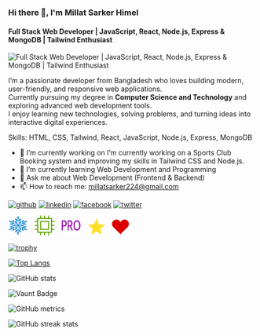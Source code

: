 ### Hi there 👋, I'm Millat Sarker Himel
#### Full Stack Web Developer | JavaScript, React, Node.js, Express & MongoDB | Tailwind Enthusiast
![Full Stack Web Developer | JavaScript, React, Node.js, Express & MongoDB | Tailwind Enthusiast](https://i.ibb.co.com/vxHn5yTx/github-gpg.jpg)

I’m a passionate developer from Bangladesh who loves building modern, user-friendly, and responsive web applications.  
Currently pursuing my degree in **Computer Science and Technology** and exploring advanced web development tools.  
I enjoy learning new technologies, solving problems, and turning ideas into interactive digital experiences.

Skills: HTML, CSS, Tailwind, React, JavaScript, Node.js, Express, MongoDB

- 🔭 I’m currently working on I’m currently working on a Sports Club Booking system and improving my skills in Tailwind CSS and Node.js. 
- 🌱 I’m currently learning Web Development and Programming 
- 💬 Ask me about Web Development (Frontend & Backend) 
- 📫 How to reach me: millatsarker224@gmail.com 


[<img src='https://cdn.jsdelivr.net/npm/simple-icons@3.0.1/icons/github.svg' alt='github' height='40'>](https://github.com/mh-millat)  [<img src='https://cdn.jsdelivr.net/npm/simple-icons@3.0.1/icons/linkedin.svg' alt='linkedin' height='40'>](https://www.linkedin.com/in/millat-sarker-himel-717b7a2b2/)  [<img src='https://cdn.jsdelivr.net/npm/simple-icons@3.0.1/icons/facebook.svg' alt='facebook' height='40'>](https://www.facebook.com/millatsarkerhimel)  [<img src='https://cdn.jsdelivr.net/npm/simple-icons@3.0.1/icons/twitter.svg' alt='twitter' height='40'>](https://twitter.com/mh_millat_)  

<a href='https://archiveprogram.github.com/'><img src='https://raw.githubusercontent.com/acervenky/animated-github-badges/master/assets/acbadge.gif' width='40' height='40'></a> <a href='https://docs.github.com/en/developers'><img src='https://raw.githubusercontent.com/acervenky/animated-github-badges/master/assets/devbadge.gif' width='40' height='40'></a> <a href='https://github.com/pricing'><img src='https://raw.githubusercontent.com/acervenky/animated-github-badges/master/assets/pro.gif' width='40' height='40'></a> <a href='https://stars.github.com/'><img src='https://raw.githubusercontent.com/acervenky/animated-github-badges/master/assets/starbadge.gif' width='35' height='35'></a> <a href='https://docs.github.com/en/github/supporting-the-open-source-community-with-github-sponsors'><img src='https://raw.githubusercontent.com/acervenky/animated-github-badges/master/assets/sponsorbadge.gif' width='35' height='35'></a> 

[![trophy](https://github-profile-trophy.vercel.app/?username=mh-millat)](https://github.com/ryo-ma/github-profile-trophy)

[![Top Langs](https://github-readme-stats.vercel.app/api/top-langs/?username=mh-millat)](https://github.com/anuraghazra/github-readme-stats)

![GitHub stats](https://github-readme-stats.vercel.app/api?username=mh-millat&show_icons=true&count_private=true)  

![Vaunt Badge](https://api.vaunt.dev/v1/github/entities/mh-millat/contributions?format=svg&private=true)  

![GitHub metrics](https://metrics.lecoq.io/mh-millat)  

![GitHub streak stats](https://streak-stats.demolab.com/?user=mh-millat)  

